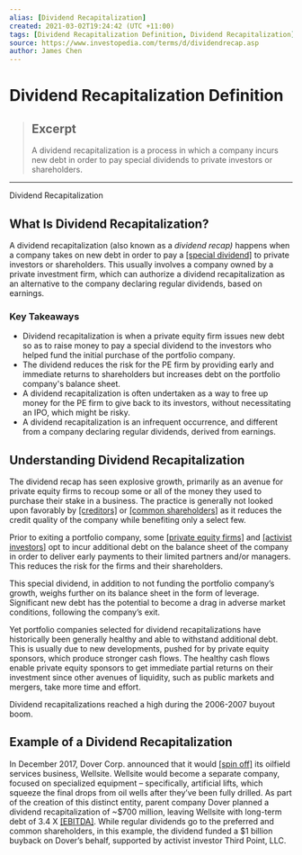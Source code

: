```yaml
---
alias: [Dividend Recapitalization]
created: 2021-03-02T19:24:42 (UTC +11:00)
tags: [Dividend Recapitalization Definition, Dividend Recapitalization]
source: https://www.investopedia.com/terms/d/dividendrecap.asp
author: James Chen
---
```


# Dividend Recapitalization Definition

> ## Excerpt
> A dividend recapitalization is a process in which a company incurs new debt in order to pay special dividends to private investors or shareholders.

---

Dividend Recapitalization
## What Is Dividend Recapitalization?

A dividend recapitalization (also known as a _dividend recap)_ happens when a company takes on new debt in order to pay a [[special dividend]](https://www.investopedia.com/terms/s/specialdividend.asp) to private investors or shareholders. This usually involves a company owned by a private investment firm, which can authorize a dividend recapitalization as an alternative to the company declaring regular dividends, based on earnings.

### Key Takeaways

-   Dividend recapitalization is when a private equity firm issues new debt so as to raise money to pay a special dividend to the investors who helped fund the initial purchase of the portfolio company.
-   The dividend reduces the risk for the PE firm by providing early and immediate returns to shareholders but increases debt on the portfolio company's balance sheet.
-   A dividend recapitalization is often undertaken as a way to free up money for the PE firm to give back to its investors, without necessitating an IPO, which might be risky.
-   A dividend recapitalization is an infrequent occurrence, and different from a company declaring regular dividends, derived from earnings.

## Understanding Dividend Recapitalization

The dividend recap has seen explosive growth, primarily as an avenue for private equity firms to recoup some or all of the money they used to purchase their stake in a business. The practice is generally not looked upon favorably by [[creditors]](https://www.investopedia.com/terms/c/creditor.asp) or [[common shareholders]](https://www.investopedia.com/terms/c/common_shareholder.asp) as it reduces the credit quality of the company while benefiting only a select few.

Prior to exiting a portfolio company, some [[private equity firms]](https://www.investopedia.com/terms/p/privateequity.asp) and [[activist investors]](https://www.investopedia.com/terms/a/activist-investor.asp) opt to incur additional debt on the balance sheet of the company in order to deliver early payments to their limited partners and/or managers. This reduces the risk for the firms and their shareholders.

This special dividend, in addition to not funding the portfolio company’s growth, weighs further on its balance sheet in the form of leverage. Significant new debt has the potential to become a drag in adverse market conditions, following the company’s exit.

Yet portfolio companies selected for dividend recapitalizations have historically been generally healthy and able to withstand additional debt. This is usually due to new developments, pushed for by private equity sponsors, which produce stronger cash flows. The healthy cash flows enable private equity sponsors to get immediate partial returns on their investment since other avenues of liquidity, such as public markets and mergers, take more time and effort.

Dividend recapitalizations reached a high during the 2006-2007 buyout boom.

## Example of a Dividend Recapitalization

In December 2017, Dover Corp. announced that it would [[spin off]](https://www.investopedia.com/terms/s/spinoff.asp) its oilfield services business, Wellsite. Wellsite would become a separate company, focused on specialized equipment – specifically, artificial lifts, which squeeze the final drops from oil wells after they’ve been fully drilled. As part of the creation of this distinct entity, parent company Dover planned a dividend recapitalization of ~$700 million, leaving Wellsite with long-term debt of 3.4 X [[EBITDA]](https://www.investopedia.com/terms/e/ebitda.asp). While regular dividends go to the preferred and common shareholders, in this example, the dividend funded a $1 billion buyback on Dover’s behalf, supported by activist investor Third Point, LLC.
